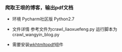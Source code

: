 ### 爬取王垠的博客，输出pdf文档
- 环境
Pycharm社区版
Python2.7             

- 文件详情 
参考文件为crawl_liaoxuefeng.py
运行脚本为crawl_wangyin_blog.py

- 需要安装[wkhtmltopdf](https://www.google.com/search?q=wkhtmltopdf&oq=wkhtmltopdf&aqs=chrome..69i57&sourceid=chrome&ie=UTF-8)组件
